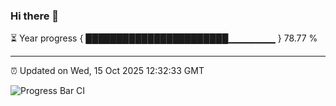 ### Hi there 👋

⏳ Year progress { ███████████████████████▁▁▁▁▁▁▁ } 78.77 %

---

⏰ Updated on Wed, 15 Oct 2025 12:32:33 GMT

![Progress Bar CI](https://github.com/liununu/liununu/workflows/Progress%20Bar%20CI/badge.svg)
